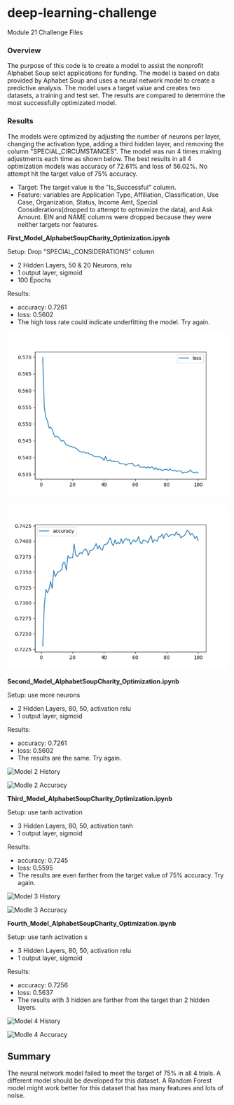 # deep-learning-challenge
Module 21 Challenge Files

### Overview
The purpose of this code is to create a model to assist the nonprofit Alphabet Soup selct applications for funding. The model is based on data provided by Aphabet Soup and uses a neural network model to create a predictive analysis. The model uses a target value and creates two datasets, a training and test set. The results are compared to determine the most successfully optimizated model. 

### Results
The models were optimized by adjusting the number of neurons per layer, changing the activation type, adding a third hidden layer, and removing the column "SPECIAL_CIRCUMSTANCES". The model was run 4 times making adjustments each time as shown below. The best results in all 4 optimization models was accuracy of 72.61% and loss of 56.02%. No attempt hit the target value of 75% accuracy.
 - Target: The target value is the "Is_Successful" column. 
 - Feature: variables are Application Type, Affiliation, Classification, Use Case, Organization, Status, Income Amt, Special Considerations(dropped to attempt to optmimize the data), and Ask Amount. EIN and NAME columns were dropped because they were neither targets nor features. 


**First_Model_AlphabetSoupCharity_Optimization.ipynb**

Setup: Drop "SPECIAL_CONSIDERATIONS" column
 - 2 Hidden Layers, 50 & 20 Neurons, relu
 - 1 output layer, sigmoid
 - 100 Epochs

Results: 
 - accuracy: 0.7261
 - loss: 0.5602
 - The high loss rate could indicate underfitting the model. Try again.

![Model 1 History](Model_1/first_alphabet_soup_history.png)

![Modle 1 Accuracy](Model_1/first_alphabet_soup_accuracy.png)

**Second_Model_AlphabetSoupCharity_Optimization.ipynb**

Setup: use more neurons
 - 2 Hidden Layers, 80, 50, activation relu
 - 1 output layer, sigmoid

Results:
 - accuracy: 0.7261
 - loss: 0.5602
 - The results are the same. Try again. 

![Model 2 History](21-Neural-Networks-Deep-Learning/Model_2/second_alphabet_soup_history.png)

![Modle 2 Accuracy](21-Neural-Networks-Deep-Learning/Model_2/second_alphabet_soup_accuracy.png)

**Third_Model_AlphabetSoupCharity_Optimization.ipynb**

Setup: use tanh activation 
 - 3 Hidden Layers, 80, 50, activation tanh
 - 1 output layer, sigmoid

Results:
 - accuracy: 0.7245
 - loss: 0.5595
 - The results are even farther from the target value of 75% accuracy. Try again. 

![Model 3 History](21-Neural-Networks-Deep-Learning/Model_3/third_alphabet_soup_history.png)

![Modle 3 Accuracy](21-Neural-Networks-Deep-Learning/Model_3/third_alphabet_soup_accuracy.png)

**Fourth_Model_AlphabetSoupCharity_Optimization.ipynb**

Setup: use tanh activation s
 - 3 Hidden Layers, 80, 50, activation relu
 - 1 output layer, sigmoid

Results:
 - accuracy: 0.7256
 - loss: 0.5637
 - The results with 3 hidden are farther from the target than 2 hidden layers. 

![Model 4 History](21-Neural-Networks-Deep-Learning/Model_4/fourth_alphabet_soup_history.png)

![Modle 4 Accuracy](21-Neural-Networks-Deep-Learning/Model_4/fourth_alphabet_soup_accuracy.png)


## Summary
The neural network model failed to meet the target of 75% in all 4 trials. A different model should be developed for this dataset. A Random Forest model might work better for this dataset that has many features and lots of noise. 

